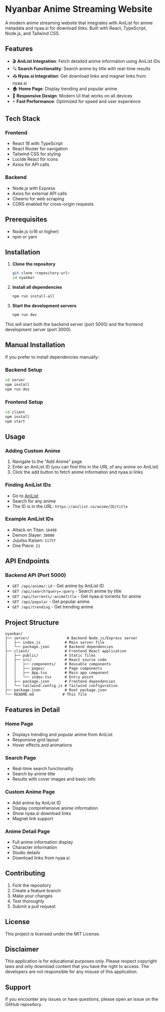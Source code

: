 # Nyanbar Anime Streaming Website

A modern anime streaming website that integrates with AniList for anime metadata and nyaa.si for download links. Built with React, TypeScript, Node.js, and Tailwind CSS.

## Features

- 🎬 **AniList Integration**: Fetch detailed anime information using AniList IDs
- 🔍 **Search Functionality**: Search anime by title with real-time results
- 📥 **Nyaa.si Integration**: Get download links and magnet links from nyaa.si
- 🏠 **Home Page**: Display trending and popular anime
- 📱 **Responsive Design**: Modern UI that works on all devices
- ⚡ **Fast Performance**: Optimized for speed and user experience

## Tech Stack

### Frontend

- React 18 with TypeScript
- React Router for navigation
- Tailwind CSS for styling
- Lucide React for icons
- Axios for API calls

### Backend

- Node.js with Express
- Axios for external API calls
- Cheerio for web scraping
- CORS enabled for cross-origin requests

## Prerequisites

- Node.js (v16 or higher)
- npm or yarn

## Installation

1. **Clone the repository**

   ```bash
   git clone <repository-url>
   cd nyanbar
   ```

2. **Install all dependencies**

   ```bash
   npm run install-all
   ```

3. **Start the development servers**
   ```bash
   npm run dev
   ```

This will start both the backend server (port 5000) and the frontend development server (port 3000).

## Manual Installation

If you prefer to install dependencies manually:

### Backend Setup

```bash
cd server
npm install
npm run dev
```

### Frontend Setup

```bash
cd client
npm install
npm start
```

## Usage

### Adding Custom Anime

1. Navigate to the "Add Anime" page
2. Enter an AniList ID (you can find this in the URL of any anime on AniList)
3. Click the add button to fetch anime information and nyaa.si links

### Finding AniList IDs

- Go to [AniList](https://anilist.co)
- Search for any anime
- The ID is in the URL: `https://anilist.co/anime/ID/title`

### Example AniList IDs

- Attack on Titan: `16498`
- Demon Slayer: `38000`
- Jujutsu Kaisen: `11757`
- One Piece: `21`

## API Endpoints

### Backend API (Port 5000)

- `GET /api/anime/:id` - Get anime by AniList ID
- `GET /api/search?query=:query` - Search anime by title
- `GET /api/torrents/:animeTitle` - Get nyaa.si torrents for anime
- `GET /api/popular` - Get popular anime
- `GET /api/trending` - Get trending anime

## Project Structure

```
nyanbar/
├── server/                 # Backend Node.js/Express server
│   ├── index.js           # Main server file
│   └── package.json       # Backend dependencies
├── client/                # Frontend React application
│   ├── public/            # Static files
│   ├── src/               # React source code
│   │   ├── components/    # Reusable components
│   │   ├── pages/         # Page components
│   │   ├── App.tsx        # Main app component
│   │   └── index.tsx      # Entry point
│   ├── package.json       # Frontend dependencies
│   └── tailwind.config.js # Tailwind configuration
├── package.json           # Root package.json
└── README.md             # This file
```

## Features in Detail

### Home Page

- Displays trending and popular anime from AniList
- Responsive grid layout
- Hover effects and animations

### Search Page

- Real-time search functionality
- Search by anime title
- Results with cover images and basic info

### Custom Anime Page

- Add anime by AniList ID
- Display comprehensive anime information
- Show nyaa.si download links
- Magnet link support

### Anime Detail Page

- Full anime information display
- Character information
- Studio details
- Download links from nyaa.si

## Contributing

1. Fork the repository
2. Create a feature branch
3. Make your changes
4. Test thoroughly
5. Submit a pull request

## License

This project is licensed under the MIT License.

## Disclaimer

This application is for educational purposes only. Please respect copyright laws and only download content that you have the right to access. The developers are not responsible for any misuse of this application.

## Support

If you encounter any issues or have questions, please open an issue on the GitHub repository.
